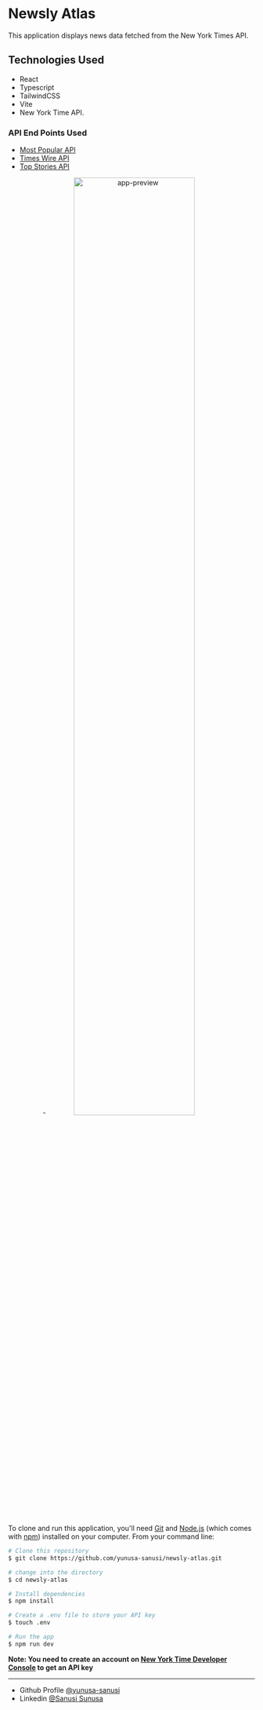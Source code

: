 # Newsly Atlas

This application displays news data fetched from the New York Times API.

## Technologies Used

- React
- Typescript
- TailwindCSS
- Vite
- New York Time API.

### API End Points Used

- [Most Popular API](https://api.nytimes.com/svc/mostpopular/v2/viewed/1.json?api-key=api-key)
- [Times Wire API](https://api.nytimes.com/svc/news/v3/content/all/all.json?api-key=api-key)
- [Top Stories API](https://api.nytimes.com/svc/topstories/v2/home.json?api-key=api-key)

<div align='center'>
- <img src='newsly-atlas-preview.gif' alt='app-preview' width='70%' />
</div>

To clone and run this application, you'll need [Git](https://git-scm.com) and [Node.js](https://nodejs.org/en/download/) (which comes with [npm](http://npmjs.com)) installed on your computer. From your command line:

```bash
# Clone this repository
$ git clone https://github.com/yunusa-sanusi/newsly-atlas.git

# change into the directory
$ cd newsly-atlas

# Install dependencies
$ npm install

# Create a .env file to store your API key
$ touch .env

# Run the app
$ npm run dev
```

<strong>Note: You need to create an account on [New York Time Developer Console](https://developer.nytimes.com/) to get an API key</strong>

<hr />

- Github Profile [@yunusa-sanusi](https://github.com/yunusa-sanusi)
- Linkedin [@Sanusi Sunusa](https://linkedin.com/in/sanusi-yunusa)
